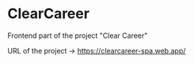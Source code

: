 # ClearCareer
Frontend part of the project "Clear Career"

URL of the project -> https://clearcareer-spa.web.app/
